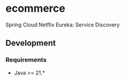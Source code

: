 # ecommerce
Spring Cloud Netflix Eureka: Service Discovery

## Development

### Requirements
- Java >= 21.*
